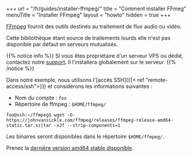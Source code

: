 +++
url = "/fr/guides/installer-ffmpeg/"
title = "Comment installer FFmeg"
menuTitle = "Installer FFmpeg"
layout = "howto"
hidden = true
+++

[FFmpeg](https://www.ffmpeg.org/) fournit des outils destinés au traitement de flux audio ou vidéo.

Cette bibliothèque étant source de traitements lourds elle n'est pas disponible par défaut en serveurs mutualisés.

{{% notice info %}}
Si vous êtes propriétaire d'un serveur VPS ou dédié, contactez notre [support](https://admin.alwaysdata.com/support/add/). Il l'installera globalement sur le serveur.
{{% /notice %}}

Dans notre exemple, nous utilisons l'[accès SSH]({{< ref "remote-access/ssh">}}) et considérons les informations suivantes :

- Nom du compte : `foo`
- Répertoire de ffmpeg : `$HOME/ffmpeg/`

```
foo@ssh:~/ffmpeg$ wget -O- https://johnvansickle.com/ffmpeg/releases/ffmpeg-release-amd64-static.tar.xz|tar -xJf --strip-components=1
```

Les binaires seront disponibles dans le répertoire `$HOME/ffmpeg/`.

Prenez la [dernière version amd64 stable disponible](https://johnvansickle.com/ffmpeg/).
